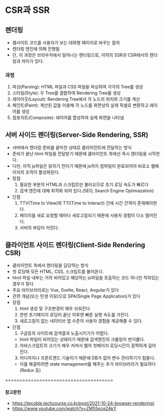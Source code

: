 # CSR과 SSR
## 렌더링
- 웹사이트 코드를 사용자가 보는 대화형 페이지로 바꾸는 절차
- 렌더링 엔진에 의해 진행됨
- 단, 이 과정은 브라우저에서 일어나는 렌더링으로, 이하의 SSR과 CSR에서의 렌더링과 차이가 있다.
### 과정
1. 파싱(Parsing): HTML 파일과 CSS 파일을 파싱하여 각각의 Tree를 생성
2. 스타일(Style): 두 Tree를 결합하여 Rendering Tree를 생성
3. 레이아웃(Layout): Rendering Tree에서 각 노드의 위치와 크기를 계산
4. 페인트(Paint): 계산된 값을 이용해 각 노드를 화면상의 실제 픽셀로 변환하고 레이어를 생성
5. 컴포지트(Composite): 레이어를 합성하여 실제 화면을 나타냄

## 서버 사이드 렌더링(Server-Side Rendering, SSR)
- 서버에서 렌더링 준비를 끝마친 상태로 클라이언트에 전달하는 방식
- 준비가 끝난 html 파일을 전달받기 때문에 클라이언트 측에선 즉시 렌더링을 시작한다.
- 다만, 아직 js파일은 읽히기 전이기 때문에 js까지 컴파일이 완료되어야 비로소 웹페이지의 조작이 활성화된다.
- 장점
  1. 필요한 부분의 HTML과 스크립트만 불러오므로 초기 로딩 속도가 빠르다
  2. 검색 엔진에 대해 최적화 되어 있다.(SEO, Search Engine Optimazation)
- 단점
  1. TTV(Time to View)와 TTI(Time to Interact) 간에 시간 간격이 존재해야한다.
  2. 페이지를 새로 요청할 때마다 새로고침되기 때문에 사용자 경험이 다소 떨어진다.
  3. 서버의 부담이 커진다.

## 클라이언트 사이드 렌더링(Client-Side Rendering CSR)
- 클라이언트 측에서 렌더링을 담당하는 방식
- 첫 로딩때 모든 HTML, CSS, 스크립트를 불러온다.
- html 파일 내부는 거의 비어있고 해당하는 js파일을 호출하는 코드 하나만 적혀있는 경우가 잦다
- 주요 라이브러리로는 Vue, Svelte, React, Angular가 있다
- 관련 개념(또는 탄생 이유)으로 SPA(Single Page Application)가 있다
- 장점
  1. html 생성 및 구조변경이 매우 쉬워진다
  2. 한번 초기페이지 로딩이 끝난 이후엔 빠른 실행 속도를 가진다.
  3. 새로고침이 없는 네이티브 앱 수준의 사용자 경험을 제공해줄 수 있다.
- 단점
  1. 구글등의 사이트에 검색결과 노출시키기가 어렵다.
    - html 파일이 비어있는 상태이기 때문에 검색엔진의 크롤링이 번거롭다.
  2. 자바스크립트의 크기가 매우 커져서 웹의 첫페이지 로딩시간이 끔찍하게 길어진다.
  3. 어디까지나 프론트엔드 기술이기 때문에 DB가 없어 변수 관리하기가 힘들다.
    - 이를 해결하려면 state management를 해주는 추가 라이브러리가 필요하다(Redux 등)

======================================
#### 참고문헌
- https://tecoble.techcourse.co.kr/post/2021-10-24-browser-rendering/
- https://www.youtube.com/watch?v=ZM55pce2AkY